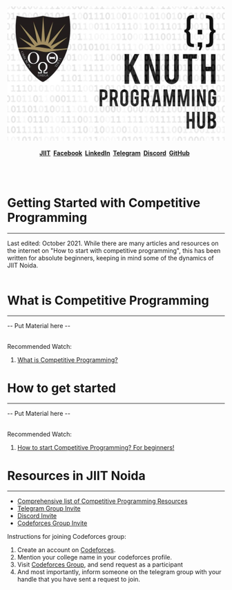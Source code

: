 <div align="center">
  <img src="assets\images\main.jpg">
</div>

<br>

<span style="display: flex; font-weight: bold; justify-content: center;">
  <a href="https://www.jiit.ac.in/knuth-programming-hub">JIIT</a> &nbsp;&nbsp;
  <a href="https://www.facebook.com/groups/jiit.knuth">Facebook</a> &nbsp;&nbsp;
  <a href="https://www.linkedin.com/company/knuthprogramminghubjiitnoida">LinkedIn</a> &nbsp;&nbsp;
  <a href="https://t.me/joinchat/LGo0IhZoPRjRjBJHJPf3OA">Telegram</a> &nbsp;&nbsp;
  <a href="https://discord.gg/jatPMerTED">Discord</a> &nbsp;&nbsp;
  <a href="https://github.com/Knuth-Programming-Hub">GitHub</a> &nbsp;&nbsp;
</span>

<br>
<br>
<br>
<div>
  <h1> Getting Started with Competitive Programming </h1>
  <hr>
  Last edited: October 2021. 
  While there are many articles and resources on the internet on "How to start with competitive programming", this has been written for absolute beginners, keeping in mind some of the dynamics of JIIT Noida.

</div>
<br>

<div>
  <h1> What is Competitive Programming </h1>
  <hr>
  <p> -- Put Material here -- </p>
  
  <br>
  Recommended Watch:
  <ol>
    <li> <a href="https://www.youtube.com/watch?v=ueNT-w7Oluw">What is Competitive Programming?</a> </li>
  </ol>
</div>

<div>
  <h1> How to get started </h1>
  <hr>
  <p> -- Put Material here -- </p>
  
  <br>
  Recommended Watch:
  <ol>
    <li> <a href="https://youtube.com/watch?v=xAeiXy8-9Y8">How to start Competitive Programming? For beginners!</a> </li>
  </ol></div>

<div>
  <h1>Resources in JIIT Noida</h1>
  <hr>

  <ul>
    <li> <a href="https://knuth-programming-hub.github.io/CP-Resources/">Comprehensive list of Competitive Programming Resources</a> </li>
    <li> <a href="https://t.me/joinchat/LGo0IhZoPRjRjBJHJPf3OA">Telegram Group Invite</a> </li>
    <li> <a href="">Discord Invite</a> </li>
    <li> <a href="https://codeforces.com/group/IUJm1OmeBo/members">Codeforces Group Invite</a> </li>
  </ul>

  <p> Instructions for joining Codeforces group: </p>
  <ol>
    <li> Create an account on <a href="https://www.jiit.ac.in/knuth-programming-hub">Codeforces</a>. </li>
    <li> Mention your college name in your codeforces profile. </li>
    <li> Visit <a href="https://codeforces.com/group/IUJm1OmeBo/members">Codeforces Group</a>, and send request as a participant </li>
    <li>And most importantly, inform someone on the telegram group with your handle that you have sent a request to join. </li>
  </ol>
</div>
